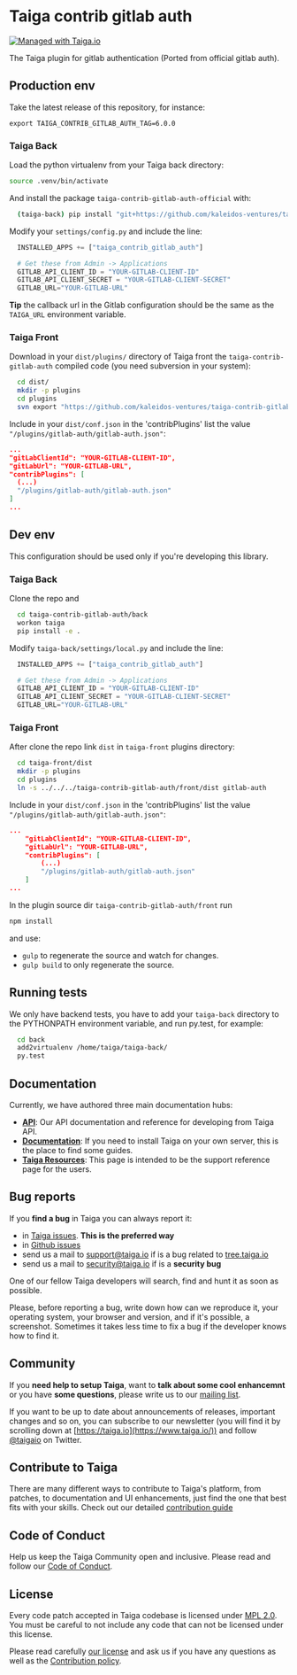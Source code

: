 Taiga contrib gitlab auth
=========================

[![Managed with Taiga.io](https://img.shields.io/badge/managed%20with-TAIGA.io-709f14.svg)](https://tree.taiga.io/project/taiga/ "Managed with Taiga.io")

The Taiga plugin for gitlab authentication (Ported from official gitlab auth).

## Production env

Take the latest release of this repository, for instance:

```
export TAIGA_CONTRIB_GITLAB_AUTH_TAG=6.0.0
```

### Taiga Back

Load the python virtualenv from your Taiga back directory:

```bash
source .venv/bin/activate
```

And install the package `taiga-contrib-gitlab-auth-official` with:

```bash
  (taiga-back) pip install "git+https://github.com/kaleidos-ventures/taiga-contrib-gitlab-auth.git@${TAIGA_CONTRIB_GITLAB_AUTH_TAG}#egg=taiga-contrib-gitlab-auth-official&subdirectory=back"
```

Modify your `settings/config.py` and include the line:

```python
  INSTALLED_APPS += ["taiga_contrib_gitlab_auth"]

  # Get these from Admin -> Applications
  GITLAB_API_CLIENT_ID = "YOUR-GITLAB-CLIENT-ID"
  GITLAB_API_CLIENT_SECRET = "YOUR-GITLAB-CLIENT-SECRET"
  GITLAB_URL="YOUR-GITLAB-URL"
```

**Tip** the callback url in the Gitlab configuration should be the same as the `TAIGA_URL` environment variable.


### Taiga Front

Download in your `dist/plugins/` directory of Taiga front the `taiga-contrib-gitlab-auth` compiled code (you need subversion in your system):

```bash
  cd dist/
  mkdir -p plugins
  cd plugins
  svn export "https://github.com/kaleidos-ventures/taiga-contrib-gitlab-auth/tags/${TAIGA_CONTRIB_GITLAB_AUTH_TAG}/front/dist"  "gitlab-auth"
```

Include in your `dist/conf.json` in the 'contribPlugins' list the value `"/plugins/gitlab-auth/gitlab-auth.json"`:

```json
...
"gitLabClientId": "YOUR-GITLAB-CLIENT-ID",
"gitLabUrl": "YOUR-GITLAB-URL",
"contribPlugins": [
  (...)
  "/plugins/gitlab-auth/gitlab-auth.json"
]
...
```

## Dev env

This configuration should be used only if you're developing this library.

### Taiga Back

Clone the repo and

```bash
  cd taiga-contrib-gitlab-auth/back
  workon taiga
  pip install -e .
```

Modify `taiga-back/settings/local.py` and include the line:

```python
  INSTALLED_APPS += ["taiga_contrib_gitlab_auth"]

  # Get these from Admin -> Applications
  GITLAB_API_CLIENT_ID = "YOUR-GITLAB-CLIENT-ID"
  GITLAB_API_CLIENT_SECRET = "YOUR-GITLAB-CLIENT-SECRET"
  GITLAB_URL="YOUR-GITLAB-URL"

```

### Taiga Front

After clone the repo link `dist` in `taiga-front` plugins directory:

```bash
  cd taiga-front/dist
  mkdir -p plugins
  cd plugins
  ln -s ../../../taiga-contrib-gitlab-auth/front/dist gitlab-auth
```

Include in your `dist/conf.json` in the 'contribPlugins' list the value `"/plugins/gitlab-auth/gitlab-auth.json"`:

```json
...
    "gitLabClientId": "YOUR-GITLAB-CLIENT-ID",
    "gitLabUrl": "YOUR-GITLAB-URL",
    "contribPlugins": [
        (...)
        "/plugins/gitlab-auth/gitlab-auth.json"
    ]
...
```

In the plugin source dir `taiga-contrib-gitlab-auth/front` run

```bash
npm install
```
and use:

- `gulp` to regenerate the source and watch for changes.
- `gulp build` to only regenerate the source.

## Running tests

We only have backend tests, you have to add your `taiga-back` directory to the
PYTHONPATH environment variable, and run py.test, for example:

```bash
  cd back
  add2virtualenv /home/taiga/taiga-back/
  py.test
```

## Documentation

Currently, we have authored three main documentation hubs:

- **[API](https://taigaio.github.io/taiga-doc/dist/api.html)**: Our API documentation and reference for developing from Taiga API.
- **[Documentation](https://taigaio.github.io/taiga-doc/dist/)**: If you need to install Taiga on your own server, this is the place to find some guides.
- **[Taiga Resources](https://resources.taiga.io)**: This page is intended to be the support reference page for the users.

## Bug reports

If you **find a bug** in Taiga you can always report it:

- in [Taiga issues](https://tree.taiga.io/project/taiga/issues). **This is the preferred way**
- in [Github issues](https://github.com/kaleidos-ventures/taiga-contrib-gitlab-auth/issues)
- send us a mail to support@taiga.io if is a bug related to [tree.taiga.io](https://tree.taiga.io)
- send us a mail to security@taiga.io if is a **security bug**

One of our fellow Taiga developers will search, find and hunt it as soon as possible.

Please, before reporting a bug, write down how can we reproduce it, your operating system, your browser and version, and if it's possible, a screenshot. Sometimes it takes less time to fix a bug if the developer knows how to find it.

## Community

If you **need help to setup Taiga**, want to **talk about some cool enhancemnt** or you have **some questions**, please write us to our [mailing list](https://groups.google.com/d/forum/taigaio).

If you want to be up to date about announcements of releases, important changes and so on, you can subscribe to our newsletter (you will find it by scrolling down at [https://taiga.io](https://www.taiga.io/)) and follow [@taigaio](https://twitter.com/taigaio) on Twitter.

## Contribute to Taiga

There are many different ways to contribute to Taiga's platform, from patches, to documentation and UI enhancements, just find the one that best fits with your skills. Check out our detailed [contribution guide](https://resources.taiga.io/extend/how-can-i-contribute/)

## Code of Conduct

Help us keep the Taiga Community open and inclusive. Please read and follow our [Code of Conduct](https://github.com/taigaio/code-of-conduct/blob/master/CODE_OF_CONDUCT.md).

## License

Every code patch accepted in Taiga codebase is licensed under [MPL 2.0](LICENSE). You must be careful to not include any code that can not be licensed under this license.

Please read carefully [our license](LICENSE) and ask us if you have any questions as well as the [Contribution policy](https://github.com/kaleidos-ventures/taiga-contrib-gitlab-auth/blob/main/CONTRIBUTING.md).
